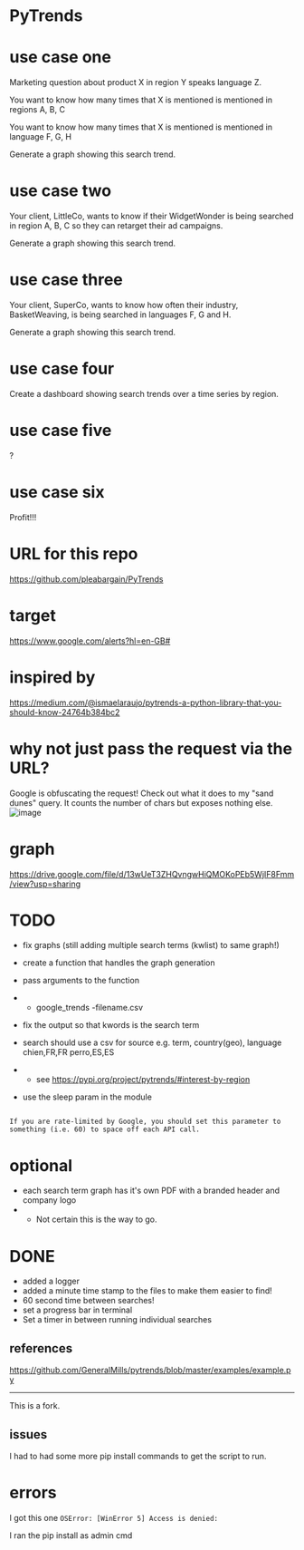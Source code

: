 # PyTrends

# use case one
Marketing question about product X in region Y speaks language Z.

You want to know how many times that X is mentioned is mentioned in regions A, B, C 


You want to know how many times that X is mentioned is mentioned in language F, G, H

Generate a graph showing this search trend.

# use case two
Your client, LittleCo, wants to know if their WidgetWonder is being searched in region A, B, C so they can retarget their ad campaigns.

Generate a graph showing this search trend.

# use case three
Your client, SuperCo, wants to know how often their industry, BasketWeaving, is being searched in languages F, G and H.

Generate a graph showing this search trend.

# use case four
Create a dashboard showing search trends over a time series by region.

# use case five
?

# use case six
Profit!!!

# URL for this repo
https://github.com/pleabargain/PyTrends

# target
https://www.google.com/alerts?hl=en-GB#

# inspired by
https://medium.com/@ismaelaraujo/pytrends-a-python-library-that-you-should-know-24764b384bc2

# why not just pass the request via the URL?
Google is obfuscating the request!
Check out what it does to my "sand dunes" query. It counts the number of chars but exposes nothing else.
![image](https://user-images.githubusercontent.com/640846/201508065-2838e0f0-c5e3-4b37-b40e-7b27a21affb0.png)


# graph
https://drive.google.com/file/d/13wUeT3ZHQvngwHiQMOKoPEb5WjIF8Fmm/view?usp=sharing

# TODO
* fix graphs (still adding multiple search terms (kwlist) to same graph!)
* create a function that handles the graph generation
* pass arguments to the function
* * google_trends -filename.csv

* fix the output so that kwords is the search term
* search should use a csv for source e.g.
term, country(geo), language
chien,FR,FR
perro,ES,ES 
* * see https://pypi.org/project/pytrends/#interest-by-region
* use the sleep param in the module

```sleep

If you are rate-limited by Google, you should set this parameter to something (i.e. 60) to space off each API call.
```

# optional
* each search term graph has it's own PDF with a branded header and company logo
* * Not certain this is the way to go. 

# DONE
* added a logger
* added a minute time stamp to the files to make them easier to find!
* 60 second time between searches! 
* set a progress bar in terminal
* Set a timer in between running individual searches
## references
https://github.com/GeneralMills/pytrends/blob/master/examples/example.py


---

This is a fork.
## issues
I had to had some more pip install commands to get the script to run.

# errors
I got this one
`OSError: [WinError 5] Access is denied:`

I ran the pip install as admin cmd

